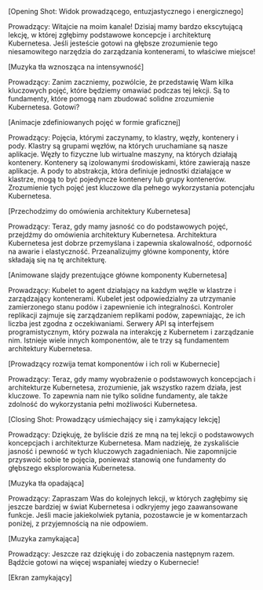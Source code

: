 [Opening Shot: Widok prowadzącego, entuzjastycznego i energicznego]

Prowadzący: Witajcie na moim kanale! Dzisiaj mamy bardzo ekscytującą lekcję, w której zgłębimy podstawowe koncepcje i architekturę Kubernetesa. Jeśli jesteście gotowi na głębsze zrozumienie tego niesamowitego narzędzia do zarządzania kontenerami, to właściwe miejsce!

[Muzyka tła wznosząca na intensywność]

Prowadzący: Zanim zaczniemy, pozwólcie, że przedstawię Wam kilka kluczowych pojęć, które będziemy omawiać podczas tej lekcji. Są to fundamenty, które pomogą nam zbudować solidne zrozumienie Kubernetesa. Gotowi?

[Animacje zdefiniowanych pojęć w formie graficznej]

Prowadzący: Pojęcia, którymi zaczynamy, to klastry, węzły, kontenery i pody. Klastry są grupami węzłów, na których uruchamiane są nasze aplikacje. Węzły to fizyczne lub wirtualne maszyny, na których działają kontenery. Kontenery są izolowanymi środowiskami, które zawierają nasze aplikacje. A pody to abstrakcja, która definiuje jednostki działające w klastrze, mogą to być pojedyncze kontenery lub grupy kontenerów. Zrozumienie tych pojęć jest kluczowe dla pełnego wykorzystania potencjału Kubernetesa.

[Przechodzimy do omówienia architektury Kubernetesa]

Prowadzący: Teraz, gdy mamy jasność co do podstawowych pojęć, przejdźmy do omówienia architektury Kubernetesa. Architektura Kubernetesa jest dobrze przemyślana i zapewnia skalowalność, odporność na awarie i elastyczność. Przeanalizujmy główne komponenty, które składają się na tę architekturę.

[Animowane slajdy prezentujące główne komponenty Kubernetesa]

Prowadzący: Kubelet to agent działający na każdym węźle w klastrze i zarządzający kontenerami. Kubelet jest odpowiedzialny za utrzymanie zamierzonego stanu podów i zapewnienie ich integralności. Kontroler replikacji zajmuje się zarządzaniem replikami podów, zapewniając, że ich liczba jest zgodna z oczekiwaniami. Serwery API są interfejsem programistycznym, który pozwala na interakcję z Kubernetem i zarządzanie nim. Istnieje wiele innych komponentów, ale te trzy są fundamentem architektury Kubernetesa.

[Prowadzący rozwija temat komponentów i ich roli w Kubernecie]

Prowadzący: Teraz, gdy mamy wyobrażenie o podstawowych koncepcjach i architekturze Kubernetesa, zrozumienie, jak wszystko razem działa, jest kluczowe. To zapewnia nam nie tylko solidne fundamenty, ale także zdolność do wykorzystania pełni możliwości Kubernetesa.

[Closing Shot: Prowadzący uśmiechający się i zamykający lekcję]

Prowadzący: Dziękuję, że byliście dziś ze mną na tej lekcji o podstawowych koncepcjach i architekturze Kubernetesa. Mam nadzieję, że zyskaliście jasność i pewność w tych kluczowych zagadnieniach. Nie zapomnijcie przyswoić sobie te pojęcia, ponieważ stanowią one fundamenty do głębszego eksplorowania Kubernetesa.

[Muzyka tła opadająca]

Prowadzący: Zapraszam Was do kolejnych lekcji, w których zagłębimy się jeszcze bardziej w świat Kubernetesa i odkryjemy jego zaawansowane funkcje. Jeśli macie jakiekolwiek pytania, pozostawcie je w komentarzach poniżej, z przyjemnością na nie odpowiem.

[Muzyka zamykająca]

Prowadzący: Jeszcze raz dziękuję i do zobaczenia następnym razem. Bądźcie gotowi na więcej wspaniałej wiedzy o Kubernecie!

[Ekran zamykający]